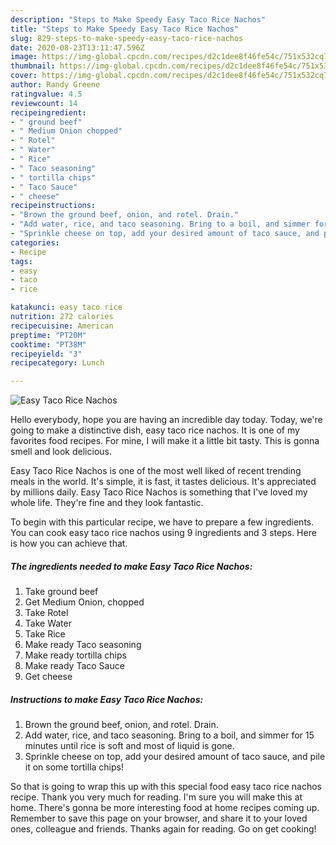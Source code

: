 ```yaml
---
description: "Steps to Make Speedy Easy Taco Rice Nachos"
title: "Steps to Make Speedy Easy Taco Rice Nachos"
slug: 829-steps-to-make-speedy-easy-taco-rice-nachos
date: 2020-08-23T13:11:47.596Z
image: https://img-global.cpcdn.com/recipes/d2c1dee8f46fe54c/751x532cq70/easy-taco-rice-nachos-recipe-main-photo.jpg
thumbnail: https://img-global.cpcdn.com/recipes/d2c1dee8f46fe54c/751x532cq70/easy-taco-rice-nachos-recipe-main-photo.jpg
cover: https://img-global.cpcdn.com/recipes/d2c1dee8f46fe54c/751x532cq70/easy-taco-rice-nachos-recipe-main-photo.jpg
author: Randy Greene
ratingvalue: 4.5
reviewcount: 14
recipeingredient:
- " ground beef"
- " Medium Onion chopped"
- " Rotel"
- " Water"
- " Rice"
- " Taco seasoning"
- " tortilla chips"
- " Taco Sauce"
- " cheese"
recipeinstructions:
- "Brown the ground beef, onion, and rotel. Drain."
- "Add water, rice, and taco seasoning. Bring to a boil, and simmer for 15 minutes until rice is soft and most of liquid is gone."
- "Sprinkle cheese on top, add your desired amount of taco sauce, and pile it on some tortilla chips!"
categories:
- Recipe
tags:
- easy
- taco
- rice

katakunci: easy taco rice 
nutrition: 272 calories
recipecuisine: American
preptime: "PT20M"
cooktime: "PT38M"
recipeyield: "3"
recipecategory: Lunch

---
```



![Easy Taco Rice Nachos](https://img-global.cpcdn.com/recipes/d2c1dee8f46fe54c/751x532cq70/easy-taco-rice-nachos-recipe-main-photo.jpg)

Hello everybody, hope you are having an incredible day today. Today, we're going to make a distinctive dish, easy taco rice nachos. It is one of my favorites food recipes. For mine, I will make it a little bit tasty. This is gonna smell and look delicious.



Easy Taco Rice Nachos is one of the most well liked of recent trending meals in the world. It's simple, it is fast, it tastes delicious. It's appreciated by millions daily. Easy Taco Rice Nachos is something that I've loved my whole life. They're fine and they look fantastic.


To begin with this particular recipe, we have to prepare a few ingredients. You can cook easy taco rice nachos using 9 ingredients and 3 steps. Here is how you can achieve that.

<!--inarticleads1-->

##### The ingredients needed to make Easy Taco Rice Nachos:

1. Take  ground beef
1. Get  Medium Onion, chopped
1. Take  Rotel
1. Take  Water
1. Take  Rice
1. Make ready  Taco seasoning
1. Make ready  tortilla chips
1. Make ready  Taco Sauce
1. Get  cheese




<!--inarticleads2-->

##### Instructions to make Easy Taco Rice Nachos:

1. Brown the ground beef, onion, and rotel. Drain.
1. Add water, rice, and taco seasoning. Bring to a boil, and simmer for 15 minutes until rice is soft and most of liquid is gone.
1. Sprinkle cheese on top, add your desired amount of taco sauce, and pile it on some tortilla chips!




So that is going to wrap this up with this special food easy taco rice nachos recipe. Thank you very much for reading. I'm sure you will make this at home. There's gonna be more interesting food at home recipes coming up. Remember to save this page on your browser, and share it to your loved ones, colleague and friends. Thanks again for reading. Go on get cooking!
